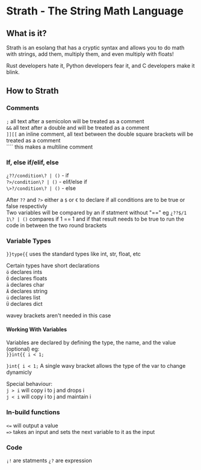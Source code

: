 # Strath - The String Math Language
## What is it?
Strath is an esolang that has a cryptic syntax and allows you to do math with strings, add them, multiply them, and even multiply with floats!

Rust developers hate it, Python developers fear it, and C developers make it blink.

## How to Strath
### Comments
`;` all text after a semicolon will be treated as a comment  
`&&` all text after a double and will be treated as a comment  
`]][[` an inline comment, all text between the double square brackets will be treated as a comment  
\`\`´´ this makes a multiline comment

### If, else if/elif, else
`¿??/condition\? | ()` - if  
`?>/condition\? | ()` - elif/else if  
`\>?/condition\? | ()` - else  

After `??` and `?>` either a `$` or `€` to declare if all conditions are to be true or false respectivly  
Two variables will be compared by an if statment without "==" eg `¿??$/1 1\? | ()` compares if 1 == 1 and if that result needs to be true to run the code in between the two round brackets

### Variable Types
`}}type{{` uses the standard types like int, str, float, etc

Certain types have short declarations  
`ö` declares ints  
`Ö` declares floats  
`ä` declares char  
`Ä` declares string  
`ü` declares list  
`Ü` declares dict  

wavey brackets aren't needed in this case

#### Working With Variables
Variables are declared by defining the type, the name, and the value (optional) eg:  
`}}int{{ i < 1;`

`}int{ i < 1;` A single wavy bracket allows the type of the var to change dynamicly

Special behaviour:  
`j > i` will copy i to j and drops i  
`j < i` will copy i to j and maintain i

### In-build functions
`<=` will output a value  
`=>` takes an input and sets the next variable to it as the input

### Code
`¡!` are statments
`¿?` are expression
